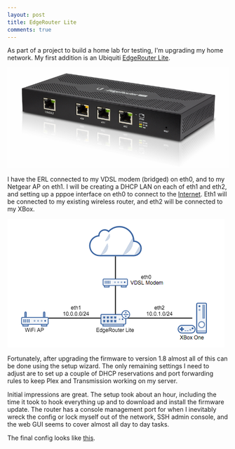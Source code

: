 ```yaml
---
layout: post
title: EdgeRouter Lite 
comments: true
---
```


As part of a project to build a home lab for testing, I'm upgrading my home network. My first addition is an Ubiquiti [EdgeRouter Lite](https://www.ubnt.com/edgemax/edgerouter-lite/).

![EdgeRouter Lite ERLite-3](/assets/images/posts/2016-02-07-edgerouter/edgerouter-lite-angle.jpg)

I have the ERL connected to my VDSL modem (bridged) on eth0, and to my Netgear AP on eth1. I will be creating a DHCP LAN on each of eth1 and eth2, and setting up a pppoe interface on eth0 to connect to the [Internet](https://www.spark.co.nz/help/internet-email/getstarted/broadband-settings-for-third-party-modems/). Eth1 will be connected to my existing wireless router, and eth2 will be connected to my XBox.

![Diagram](/assets/images/posts/2016-02-07-edgerouter/home-network-v1.png)

Fortunately, after upgrading the firmware to version 1.8 almost all of this can be done using the setup wizard. The only remaining settings I need to adjust are to set up a couple of DHCP reservations and port forwarding rules to keep Plex and Transmission working on my server.

Initial impressions are great. The setup took about an hour, including the time it took to hook everything up and to download and install the firmware update. The router has a console management port for when I inevitably wreck the config or lock myself out of the network, SSH admin console, and the web GUI seems to cover almost all day to day tasks.

The final config looks like [this](https://gist.github.com/tom-henderson/9174ab42588e778b2074).
